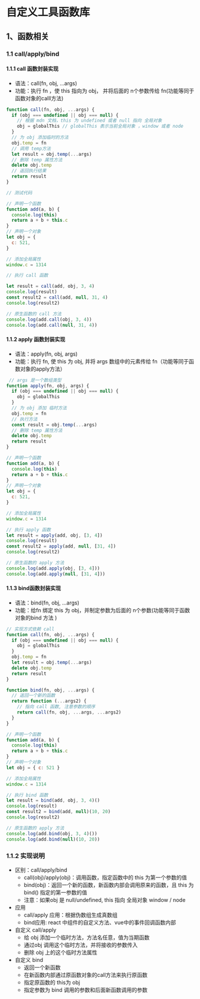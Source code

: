 # 自定义工具函数库

## 1、函数相关

### 1.1 call/apply/bind

#### 1.1.1 call 函数封装实现

* 语法：call(fn, obj, ...args)
* 功能：执行 fn ，使 this 指向为 obj， 并将后面的 n个参数传给 fn(功能等同于函数对象的calll方法)

```javascript
function call(fn, obj, ...args) {
  if (obj === undefined || obj === null) {
    // 根据 mdn 文档，this 为 undefined 或者 null 指向 全局对象
    obj = globalThis // globalThis 表示当前全局对象 ，window 或者 node
  }
  // 为 obj 添加临时的方法
  obj.temp = fn
  // 调用 temp方法
  let result = obj.temp(...args)
  // 删除 temp 属性方法
  delete obj.temp
  // 返回执行结果
  return result
}

// 测试代码

// 声明一个函数
function add(a, b) {
  console.log(this)
  return a + b + this.c
}
// 声明一个对象
let obj = {
  c: 521,
}

// 添加全局属性
window.c = 1314

// 执行 call 函数

let result = call(add, obj, 3, 4)
console.log(result)
const result2 = call(add, null, 31, 4)
console.log(result2)

// 原生函数的 call 方法
console.log(add.call(obj, 3, 4))
console.log(add.call(null, 31, 4))
```

#### 1.1.2 apply 函数封装实现

* 语法：apply(fn, obj, args)
* 功能：执行 fn, 使 this 为 obj, 并将 args 数组中的元素传给 fn（功能等同于函数对象的apply方法）

```javascript
 // args 是一个数组类型
function apply(fn, obj, args) {
  if (obj === undefined || obj === null) {
    obj = globalThis
  }
  // 为 obj 添加 临时方法
  obj.temp = fn
  // 执行方法
  const result = obj.temp(...args)
  // 删除 temp 属性方法
  delete obj.temp
  return result
}

// 声明一个函数
function add(a, b) {
  console.log(this)
  return a + b + this.c
}
// 声明一个对象
let obj = {
  c: 521,
}

// 添加全局属性
window.c = 1314

// 执行 apply 函数
let result = apply(add, obj, [3, 4])
console.log(result)
const result2 = apply(add, null, [31, 4])
console.log(result2)

// 原生函数的 apply 方法
console.log(add.apply(obj, [3, 4]))
console.log(add.apply(null, [31, 4]))
```

#### 1.1.3 bind函数封装实现

* 语法：bind(fn, obj, ...args)
* 功能：给fn 绑定 this 为 obj，并制定参数为后面的 n个参数(功能等同于函数对象的bind 方法 )

```javascript
// 实现方式依赖 call
function call(fn, obj, ...args) {
  if (obj === undefined || obj === null) {
    obj = globalThis
  }
  obj.temp = fn
  let result = obj.temp(...args)
  delete obj.temp
  return result
}

function bind(fn, obj, ...args) {
  // 返回一个新的函数
  return function (...args2) {
    // 指向 call 函数, 注意参数的顺序
    return call(fn, obj, ...args, ...args2)
  }
}

// 声明一个函数
function add(a, b) {
  console.log(this)
  return a + b + this.c
}
// 声明一个对象
let obj = { c: 521 }

// 添加全局属性
window.c = 1314

// 执行 bind 函数
let result = bind(add, obj, 3, 4)()
console.log(result)
const result2 = bind(add, null)(10, 20)
console.log(result2)

// 原生函数的 apply 方法
console.log(add.bind(obj, 3, 4)())
console.log(add.bind(null)(10, 20))
```

### 1.1.2 实现说明

* 区别：call/apply/bind
  * call(obj)/apply(obj)：调用函数，指定函数中的 this 为第一个参数的值
  * bind(obj)：返回一个新的函数，新函数内部会调用原来的函数，且 this 为 bind() 指定的第一参数的值
  * 注意：如果obj 是 null/undefined, this 指向 全局对象 window / node
* 应用
  * call/apply 应用：根据伪数组生成真数组
  * bind应用: react 中组件的自定义方法、vue中的事件回调函数内部
* 自定义 call/apply
  * 给 obj 添加一个临时方法，方法名任意，值为当期函数
  * 通过obj 调用这个临时方法，并将接收的参数传入
  * 删除 obj 上的这个临时方法属性
* 自定义 bind
  * 返回一个新函数
  * 在新函数内部通过原函数对象的call方法来执行原函数
  * 指定原函数的 this为 obj
  * 指定参数为 bind 调用的参数和后面新函数调用的参数
